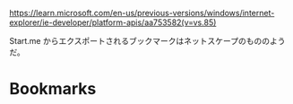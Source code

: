 https://learn.microsoft.com/en-us/previous-versions/windows/internet-explorer/ie-developer/platform-apis/aa753582(v=vs.85)

Start.me からエクスポートされるブックマークはネットスケープのもののようだ。

<!DOCTYPE NETSCAPE-Bookmark-file-1>
<!-- This is an automatically generated file.
     It will be read and overwritten.
     DO NOT EDIT! -->
<META CONTENT="text/html; charset=UTF-8" HTTP-EQUIV="Content-Type">
<TITLE>Bookmarks</TITLE>
<H1>Bookmarks</H1>